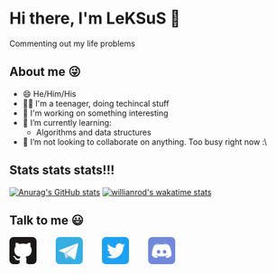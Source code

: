 # Hi there, I'm LeKSuS 👋
Commenting out my life problems

## About me 😜
- 😄 He/Him/His
- 👨‍💻 I'm a teenager, doing techincal stuff
- 🔭 I'm working on something interesting
- 🌱 I’m currently learning:
  - Algorithms and data structures
- 👯 I’m not looking to collaborate on anything. Too busy right now :\


## Stats stats stats!!!
[![Anurag's GitHub stats](https://github-readme-stats.vercel.app/api?username=LeKSuS-04&show_icons=true&theme=dracula)](https://github.com/LeKSuS-04)
[![willianrod's wakatime stats](https://github-readme-stats.vercel.app/api/wakatime?username=LeKSuS&custom_title=Coding+Activity&theme=dracula)](https://wakatime.com/@LeKSuS)


## Talk to me 😃
<a href="https://github.com/LeKSuS-04" style="margin-right: 30px;"><img src="https://raw.githubusercontent.com/edent/SuperTinyIcons/master/images/svg/github.svg" width="48"></a>
<a href="https://t.me/tarasovion" style="margin-right: 30px;"><img src="https://raw.githubusercontent.com/edent/SuperTinyIcons/master/images/svg/telegram.svg" width="48"></a>
<a href="https://twitter.com/___LeKSuS___" style="margin-right: 30px;"><img src="https://raw.githubusercontent.com/edent/SuperTinyIcons/master/images/svg/twitter.svg" width="48"></a>
<a href="https://discord.com/users/485360772009033738/" style="margin-right: 30px;"><img src="https://raw.githubusercontent.com/edent/SuperTinyIcons/master/images/svg/discord.svg" width="48"></a>
